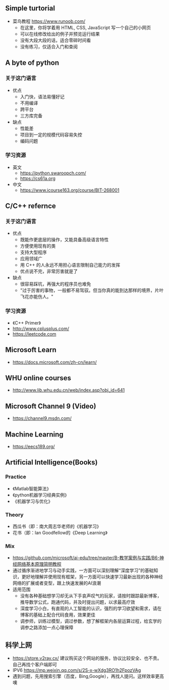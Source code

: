 
## Simple turtorial
   - 菜鸟教程 https://www.runoob.com/
      - 在这里，你将学着用 HTML, CSS, JavaScript 写一个自己的小网页
      - 可以在线修改给出的例子并预览运行结果
      - 没有大段大段的话，适合零碎时间看
      - 没有练习，仅适合入门和查阅

## A byte of python
### 关于这门语言
   - 优点
      - 入门快，语法易懂好记
      - 不用编译
      - 跨平台
      - 三方库完备
   - 缺点
      - 性能差
      - 项目到一定的规模代码容易失控
      - 编码问题
### 学习资源
   - 英文
      - https://python.swaroopch.com/
      - https://cs61a.org
   - 中文
      - https://www.icourse163.org/course/BIT-268001
## C/C++ refernce
### 关于这门语言
   - 优点
      - 既能作更底层的操作，又能具备高级语言特性
      - 方便使用现有的类
      - 支持大型程序
      - 应用领域广
      - 用 C++ 的人永远不用担心语言限制自己能力的发挥
      - 优点说不完，非常厉害就是了
   - 缺点
      - 很容易踩坑，再强大的程序员也难免
      - "过于厉害的事物，一般都不易驾驭。但当你真的能到达那样的境界，片叶飞花亦能伤人。"
### 学习资源
   - 《C++ Primer》
   - http://www.cplusplus.com/
   - https://leetcode.com

## Microsoft Learn
   - https://docs.microsoft.com/zh-cn/learn/

## WHU online courses
   - http://www.lib.whu.edu.cn/web/index.asp?obj_id=641

## Microsoft Channel 9 (Video)
   - https://channel9.msdn.com/

## Machine Learning
   - https://eecs189.org/

## Artificial Intelligence(Books)
### Practice 
   - 《Matlab智能算法》
   - 《python机器学习经典实例》
   - 《机器学习与优化》
### Theory
   - 西瓜书（即：南大周志华老师的《机器学习》
   - 花书（即：lan Goodfellow的《Deep Learning》
### Mix
   - https://github.com/microsoft/ai-edu/tree/master/B-教学案例与实践/B6-神经网络基本原理简明教程
   - 通过循序渐进地学习与动手实践，一方面可以深刻理解“深度学习”的基础知识，更好地理解并使用现有框架，另一方面可以快速学习最新出现的各种神经网络的扩展或者变型，跟上快速发展的AI浪潮
   - 适用范围
      - 没有各种基础想学习却无从下手哀声叹气的玩家，请按时跟踪最新博客，推导数学公式，跑通代码，并及时提出问题，以求最高疗效
      - 深度学习小白，有直观的人工智能的认识，强烈的学习欲望和需求，请在博客的基础上配合代码食用，效果更佳
      - 调参师，训练过模型，调过参数，想了解框架内各层运算过程，给玄学的调参之路添加一点心理保障
## 科学上网
   - https://store.v2ray.cx/ 建议购买这个网站的服务，协议比较安全、也不贵。自己再找个客户端即可
   - IPV6 https://mp.weixin.qq.com/s/2S-x-wXdg3RO1h2FpozVAg
   - 遇到问题，先用搜索引擎（百度，Bing,Google），再找人提问。这样效率更高噢
      
      



